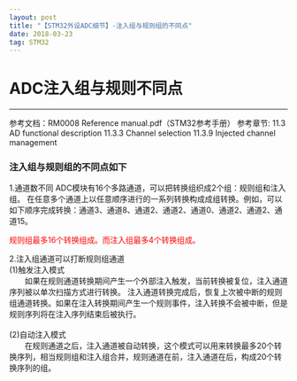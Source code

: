 ```yaml
---
layout: post
title: "【STM32外设ADC细节】-注入组与规则组的不同点"
date: 2018-03-23 
tag: STM32 
---  
```

 
# ADC注入组与规则不同点
------

参考文档：RM0008 Reference manual.pdf（STM32参考手册）
参考章节:  11.3 AD functional description 
11.3.3 Channel selection 
11.3.9 Injected channel management

### 注入组与规则组的不同点如下

1.通道数不同
ADC模块有16个多路通道，可以把转换组织成2个组：规则组和注入组。
在任意多个通道上以任意顺序进行的一系列转换构成成组转换。例如，可以如下顺序完成转换：通道3、通道8、通道2、通道2、通道0、通道2、通道2、通道15。

<p style="color:red;">规则组最多16个转换组成。而注入组最多4个转换组成。</p>

 

2.注入组通道可以打断规则组通道
<br/>
	(1)触发注入模式
<br/>
&emsp;&emsp;如果在规则通道转换期间产生一个外部注入触发，当前转换被复位，注入通道序列被以单次扫描方式进行转换。 注入通道转换完成后，恢复上次被中断的规则组通道转换。如果在注入转换期间产生一个规则事件，注入转换不会被中断，但是规则序列将在注入序列结束后被执行。
<br/>
<br/>
	(2)自动注入模式
<br/>
&emsp;&emsp;在规则通道之后，注入通道被自动转换，这个模式可以用来转换最多20个转换序列，相当规则组和注入组合并，规则通道在前，注入通道在后，构成20个转换序列的组。